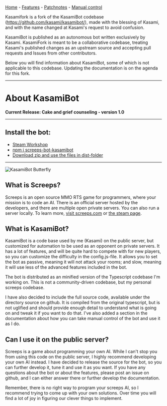 [Home](index.md) - [Features](features.md) - [Patchnotes](patchnotes.md) - [Manual control](console.md)

Kasamifork is a fork of the KasamiBot codebase (https://github.com/kasami/kasamibot/), made with the blessing of Kasami, and with the name changed at Kasami's request to avoid confusion.

KasamiBot is published as an autonomous bot written exclusively by Kasami. KasamiFork is meant to be a collaborative codebase, treating Kasami's published changes as an upstream source and accepting pull requests and Issues from other contributors.

Below you will find information about KasamiBot, some of which is not applicable to this codebase. Updating the documentation is on the agenda for this fork.

---

# About KasamiBot

**Current Release: Cake and grief counseling - version 1.0**

---

## Install the bot: 

* [Steam Workshop](http://steamcommunity.com/sharedfiles/filedetails/?id=1139264355)
* [npm i screeps-bot-kasamibot](https://www.npmjs.com/package/screeps-bot-kasamibot)
* [Download zip and use the files in dist-folder](https://github.com/kasami/kasamibot/archive/master.zip)

---

![KasamiBot Butterfly](https://raw.githubusercontent.com/kasami/kasamibot/master/docs/images/butterfly.png)

## What is Screeps?
Screeps is an open source MMO RTS game for programmers, where your mission is to code an AI. There is an official server hosted by the developers, and there are multiple open private servers. You can also run a server locally. To learn more, [visit screeps.com](https://screeps.com/) or [the steam page](http://store.steampowered.com/app/464350/Screeps/).

## What is KasamiBot?
KasamiBot is a code base used by me (Kasami) on the public server, but customized for automation to be used as an opponent on private servers. It has a lot of features, and will be quite hard to compete with for new players, so you can customize the difficulty in the config.js-file. It allows you to set the bot as passive, meaning it will not attack your rooms; and slow, meaning it will use less of the advanced features included in the bot.

The bot is distributed as an minified version of the Typescript codebase I'm working on. This is not a community-driven codebase, but my personal screeps codebase.

I have also decided to include the full source code, available under the directory source on github. It is compiled from the original typescript, but is not uglified and should provide enough detail to understand what is going on and tweak it if you want to do that. I've also added a section in the documentation about how you can take manual control of the bot and use it as I do.

## Can I use it on the public server?
Screeps is a game about programming your own AI. While I can't stop you from using this code on the public server, I highly recommend developing your own AI instead. I have decided to release the source for the bot, so you can further develop it, tune it and use it as you want. If you have any questions about the bot or about the features, please post an issue on github, and I can either answer there or further develop the documentation.

Remember, there is no right way to program your screeps AI, so I recommend trying to come up with your own solutions. Over time you will find a lot of joy in figuring our clever things to implement.